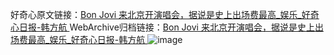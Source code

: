 好奇心原文链接：[Bon Jovi 来北京开演唱会，据说是史上出场费最高_娱乐_好奇心日报-韩方航 ](https://www.qdaily.com/articles/12592.html)
WebArchive归档链接：[Bon Jovi 来北京开演唱会，据说是史上出场费最高_娱乐_好奇心日报-韩方航 ](http://web.archive.org/web/20190623172822/https://www.qdaily.com/articles/12592.html)
![image](http://ww3.sinaimg.cn/large/007d5XDply1g3wjvzpi0xj30u02qt7wh)